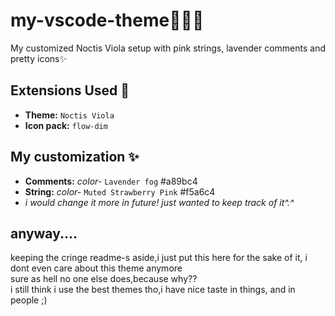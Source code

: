 # my-vscode-theme🧚🏻‍♀️
My customized Noctis Viola setup with pink strings, lavender comments and pretty icons✨
## Extensions Used 🎀 <br>
- **Theme:** `Noctis Viola` <br>
- **Icon pack:** `flow-dim` <br>
## My customization ✨ <br>
- **Comments:** *color-* `Lavender fog` #a89bc4 <br>
- **String:**  *color-* `Muted Strawberry Pink` #f5a6c4 <br>
- *i would change it more in future! just wanted to keep track of it^.^* <br>
## anyway....
keeping the cringe readme-s aside,i just put this here for the sake of it, i dont even care about this theme anymore <br>
sure as hell no one else does,because why??
<br> i still think i use the best themes tho,i have nice taste in things, and in people ;)
